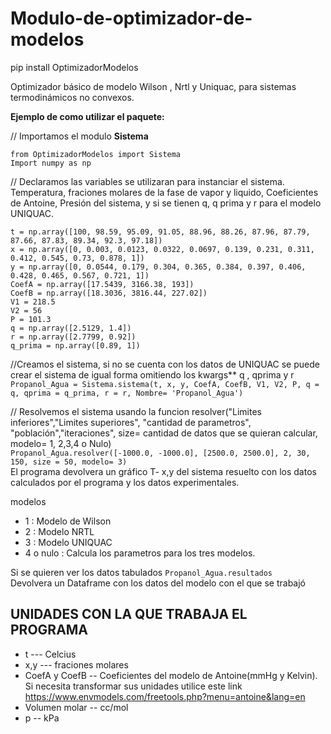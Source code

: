 # Modulo-de-optimizador-de-modelos

pip install OptimizadorModelos

Optimizador básico de modelo Wilson , Nrtl  y Uniquac, para sistemas termodinámicos no convexos. 

**Ejemplo de como utilizar el paquete:**

// Importamos el modulo **Sistema**   

 `from OptimizadorModelos import Sistema`  
`Import numpy as np`

// Declaramos las variables se utilizaran para instanciar el sistema. Temperatura, fraciones molares de la fase de vapor y liquido, Coeficientes de Antoine, Presión del sistema, y si se tienen q, q prima y r para el modelo UNIQUAC.  

`t = np.array([100, 98.59, 95.09, 91.05, 88.96, 88.26, 87.96, 87.79, 87.66, 87.83, 89.34, 92.3, 97.18]) `   
`x = np.array([0, 0.003, 0.0123, 0.0322, 0.0697, 0.139, 0.231, 0.311, 0.412, 0.545, 0.73, 0.878, 1])    `   
`y = np.array([0, 0.0544, 0.179, 0.304, 0.365, 0.384, 0.397, 0.406, 0.428, 0.465, 0.567, 0.721, 1])  `         
`CoefA = np.array([17.5439, 3166.38, 193])`  
`CoefB = np.array([18.3036, 3816.44, 227.02])`  
`V1 = 218.5`  
`V2 = 56`  
`P = 101.3`  
`q = np.array([2.5129, 1.4])`  
`r = np.array([2.7799, 0.92])`  
`q_prima = np.array([0.89, 1])`  

//Creamos el sistema, si no se cuenta con los datos de UNIQUAC se puede crear el sistema de igual forma omitiendo los kwargs** q , qprima y r  
`Propanol_Agua = Sistema.sistema(t, x, y, CoefA, CoefB, V1, V2, P, q = q, qprima = q_prima, r = r, Nombre= 'Propanol_Agua')`

// Resolvemos el sistema  usando la funcion resolver("Limites inferiores","Limites superiores", "cantidad de parametros", "población","iteraciones", size= cantidad de datos que se quieran calcular, modelo= 1, 2,3,4 o Nulo)  
`Propanol_Agua.resolver([-1000.0, -1000.0], [2500.0, 2500.0], 2, 30, 150, size = 50, modelo= 3)`  
El programa devolvera un gráfico T- x,y  del sistema resuelto con los datos calculados por el programa y los datos experimentales. 

modelos
- 1 : Modelo de Wilson
- 2 : Modelo NRTL
- 3 : Modelo UNIQUAC
- 4 o nulo : Calcula los parametros para los tres modelos.

Si se quieren  ver los datos tabulados
`Propanol_Agua.resultados`  
Devolvera un Dataframe con los datos del modelo con el que se trabajó

## UNIDADES CON LA QUE TRABAJA EL PROGRAMA

* t --- Celcius 
* x,y --- fraciones molares
* CoefA y CoefB -- Coeficientes del modelo de Antoine(mmHg y Kelvin). 
Si necesita transformar sus unidades utilice este link https://www.envmodels.com/freetools.php?menu=antoine&lang=en
* Volumen molar -- cc/mol
* p -- kPa

